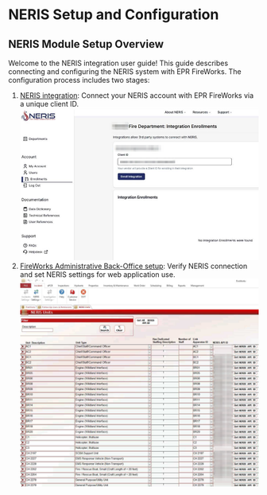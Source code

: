 # NERIS Setup and Configuration

## NERIS Module Setup Overview

Welcome to the NERIS integration user guide! This guide describes connecting and configuring the NERIS system with EPR FireWorks. The configuration process includes two stages:

1. [NERIS integration](./neris-setup-and-configuration/neris-platform-integration.md): Connect your NERIS account with EPR FireWorks via a unique client ID.![image-20250507-080019.png](./attachments/image-20250507-080019.png)
2. [FireWorks Administrative Back-Office setup](./neris-setup-and-configuration/neris-administrative-back-office-configuration.md): Verify NERIS connection and set NERIS settings for web application use.![image-20250507-080540.png](./attachments/image-20250507-080540.png)